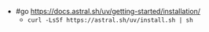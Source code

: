- #go https://docs.astral.sh/uv/getting-started/installation/
  - `curl -LsSf https://astral.sh/uv/install.sh | sh`